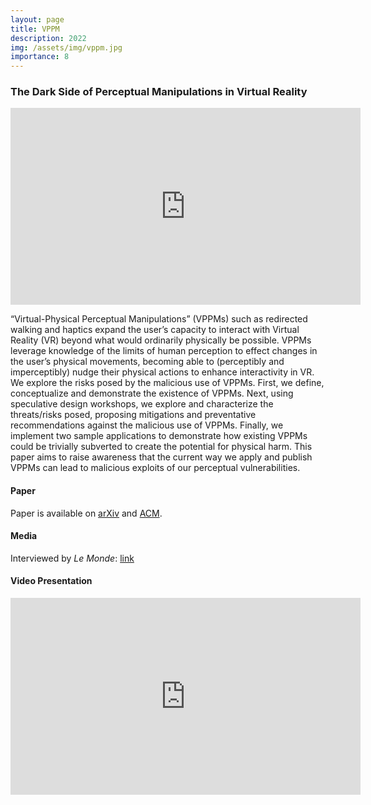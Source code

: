 ```yaml
---
layout: page
title: VPPM
description: 2022
img: /assets/img/vppm.jpg
importance: 8
---
```


### The Dark Side of Perceptual Manipulations in Virtual Reality

<iframe width="560" height="315" src="https://www.youtube.com/embed/uJRCchb_kAI" title="YouTube video player" frameborder="0" allow="accelerometer; autoplay; clipboard-write; encrypted-media; gyroscope; picture-in-picture" allowfullscreen></iframe>

“Virtual-Physical Perceptual Manipulations” (VPPMs) such as redirected walking and haptics expand the user’s capacity to interact with Virtual Reality (VR) beyond what would ordinarily physically be possible. VPPMs leverage knowledge of the limits of human perception to effect changes in the user’s physical movements, becoming able to (perceptibly and imperceptibly) nudge their physical actions to enhance interactivity in VR. We explore the risks posed by the malicious use of VPPMs. First, we define, conceptualize and demonstrate the existence of VPPMs. Next, using speculative design workshops, we explore and characterize the threats/risks posed, proposing mitigations and preventative recommendations against the malicious use of VPPMs. Finally, we implement two sample applications to demonstrate how existing VPPMs could be trivially subverted to create the potential for physical harm. This paper aims to raise awareness that the current way we apply and publish VPPMs can lead to malicious exploits of our perceptual vulnerabilities.

#### Paper

Paper is available on [arXiv](https://arxiv.org/abs/2202.13200) and [ACM](https://dl.acm.org/doi/10.1145/3491102.3517728).

#### Media

Interviewed by _Le Monde_: [link](https://www.lemonde.fr/sciences/article/2022/10/18/la-realite-virtuelle-face-au-risque-de-detournement-malveillant-de-ses-outils_6146356_1650684.html)

#### Video Presentation

<iframe width="560" height="315" src="https://www.youtube.com/embed/46qd0RQOQkc" title="YouTube video player" frameborder="0" allow="accelerometer; autoplay; clipboard-write; encrypted-media; gyroscope; picture-in-picture" allowfullscreen></iframe>